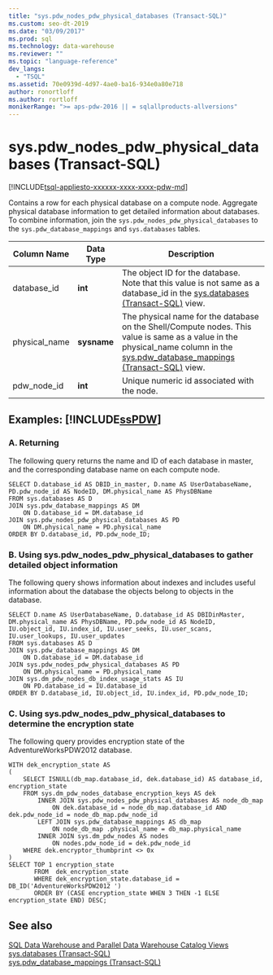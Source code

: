```yaml
---
title: "sys.pdw_nodes_pdw_physical_databases (Transact-SQL)"
ms.custom: seo-dt-2019
ms.date: "03/09/2017"
ms.prod: sql
ms.technology: data-warehouse
ms.reviewer: ""
ms.topic: "language-reference"
dev_langs: 
  - "TSQL"
ms.assetid: 70e0939d-4d97-4ae0-ba16-934e0a80e718
author: ronortloff
ms.author: rortloff
monikerRange: ">= aps-pdw-2016 || = sqlallproducts-allversions"
---
```

# sys.pdw_nodes_pdw_physical_databases (Transact-SQL)
[!INCLUDE[tsql-appliesto-xxxxxx-xxxx-xxxx-pdw-md](../../includes/tsql-appliesto-xxxxxx-xxxx-xxxx-pdw-md.md)]

  Contains a row for each physical database on a compute node. Aggregate physical database information to get detailed information about databases. To combine information, join the `sys.pdw_nodes_pdw_physical_databases` to the `sys.pdw_database_mappings` and `sys.databases` tables.  
  
|Column Name|Data Type|Description|  
|-----------------|---------------|-----------------|  
|database_id|**int**|The object ID for the database. Note that this value is not same as a database_id in the [sys.databases &#40;Transact-SQL&#41;](../../relational-databases/system-catalog-views/sys-databases-transact-sql.md) view.|  
|physical_name|**sysname**|The physical name for the database on the Shell/Compute nodes. This value is same as a value in the physical_name column in the [sys.pdw_database_mappings &#40;Transact-SQL&#41;](../../relational-databases/system-catalog-views/sys-pdw-database-mappings-transact-sql.md) view.|  
|pdw_node_id|**int**|Unique numeric id associated with the node.|  
  
## Examples: [!INCLUDE[ssPDW](../../includes/sspdw-md.md)]  
  
### A. Returning  
 The following query returns the name and ID of each database in master, and the corresponding database name on each compute node.  
  
```  
SELECT D.database_id AS DBID_in_master, D.name AS UserDatabaseName,   
PD.pdw_node_id AS NodeID, DM.physical_name AS PhysDBName   
FROM sys.databases AS D  
JOIN sys.pdw_database_mappings AS DM  
    ON D.database_id = DM.database_id  
JOIN sys.pdw_nodes_pdw_physical_databases AS PD  
    ON DM.physical_name = PD.physical_name  
ORDER BY D.database_id, PD.pdw_node_ID;  
```  
  
### B. Using sys.pdw_nodes_pdw_physical_databases to gather detailed object information  
 The following query shows information about indexes and includes useful information about the database the objects belong to objects in the database.  
  
```  
SELECT D.name AS UserDatabaseName, D.database_id AS DBIDinMaster,  
DM.physical_name AS PhysDBName, PD.pdw_node_id AS NodeID,   
IU.object_id, IU.index_id, IU.user_seeks, IU.user_scans, IU.user_lookups, IU.user_updates  
FROM sys.databases AS D  
JOIN sys.pdw_database_mappings AS DM  
    ON D.database_id = DM.database_id  
JOIN sys.pdw_nodes_pdw_physical_databases AS PD  
    ON DM.physical_name = PD.physical_name  
JOIN sys.dm_pdw_nodes_db_index_usage_stats AS IU  
    ON PD.database_id = IU.database_id  
ORDER BY D.database_id, IU.object_id, IU.index_id, PD.pdw_node_ID;  
```  
  
### C. Using sys.pdw_nodes_pdw_physical_databases to determine the encryption state  
 The following query provides encryption state of the AdventureWorksPDW2012 database.  
  
```  
WITH dek_encryption_state AS   
(  
    SELECT ISNULL(db_map.database_id, dek.database_id) AS database_id, encryption_state  
    FROM sys.dm_pdw_nodes_database_encryption_keys AS dek  
        INNER JOIN sys.pdw_nodes_pdw_physical_databases AS node_db_map  
            ON dek.database_id = node_db_map.database_id AND dek.pdw_node_id = node_db_map.pdw_node_id  
        LEFT JOIN sys.pdw_database_mappings AS db_map  
            ON node_db_map .physical_name = db_map.physical_name  
        INNER JOIN sys.dm_pdw_nodes AS nodes  
            ON nodes.pdw_node_id = dek.pdw_node_id  
    WHERE dek.encryptor_thumbprint <> 0x  
)  
SELECT TOP 1 encryption_state  
       FROM  dek_encryption_state  
       WHERE dek_encryption_state.database_id = DB_ID('AdventureWorksPDW2012 ')  
       ORDER BY (CASE encryption_state WHEN 3 THEN -1 ELSE encryption_state END) DESC;  
```  
  
## See also  
 [SQL Data Warehouse and Parallel Data Warehouse Catalog Views](../../relational-databases/system-catalog-views/sql-data-warehouse-and-parallel-data-warehouse-catalog-views.md)   
 [sys.databases &#40;Transact-SQL&#41;](../../relational-databases/system-catalog-views/sys-databases-transact-sql.md)   
 [sys.pdw_database_mappings &#40;Transact-SQL&#41;](../../relational-databases/system-catalog-views/sys-pdw-database-mappings-transact-sql.md)  
  
  


